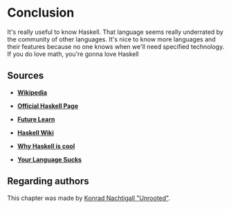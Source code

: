 # Conclusion

It's really useful to know Haskell.
That language seems really underrated by the community of other languages.
It's nice to know more languages and their features because no one knows when we'll need specified technology.
If you do love math, you're gonna love Haskell

## Sources

* [**Wikipedia**](https://en.wikipedia.org/wiki/Haskell_(programming_language))

* [**Official Haskell Page**](https://www.haskell.org)

* [**Future Learn**](https://www.futurelearn.com/courses/functional-programming-haskell/0/steps/27239)

* [**Haskell Wiki**](https://wiki.haskell.org)

* [**Why Haskell is cool**](https://gist.github.com/hrldcpr/2430176)

* [**Your Language Sucks**](https://wiki.theory.org/index.php/YourLanguageSucks)

## Regarding authors

This chapter was made by [Konrad Nachtigall "Unrooted"](https://github.com/Unrooted).